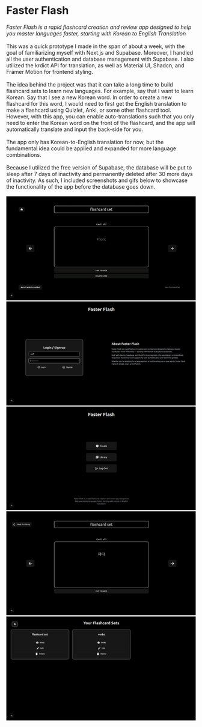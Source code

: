 # Faster Flash

*Faster Flash is a rapid flashcard creation and review app designed to help you master languages faster,
starting with Korean to English Translation*
\
\
This was a quick prototype I made in the span of about a week, with the goal of familiarizing myself with Next.js
and Supabase. Moreover, I handled all the user authentication and database management with Supabase.
I also utilized the krdict API for translation, as well as Material UI, Shadcn, and Framer Motion for frontend styling.
\
\
The idea behind the project was that it can take a long time to build flashcard sets to learn new languages.
For example, say that I want to learn Korean. Say that I see a new Korean word. In order to create a new flashcard
for this word, I would need to first get the English translation to make a flashcard using Quizlet, Anki, or some other
flashcard tool. However, with this app, you can enable auto-translations such that you only need to enter the
Korean word on the front of the flashcard, and the app will automatically translate and input the back-side for you.
\
\
The app only has Korean-to-English translation for now, but the fundamental idea could be applied and expanded for more
language combinations.
\
\
Because I utilized the free version of Supabase, the database will be put to sleep after 7 days of inactivity and 
permanently deleted after 30 more days of inactivity. As such, I included screenshots and gifs below to showcase the 
functionality of the app before the database goes down.
\
\
![Auto-translation example](/demo/translation.gif)
![Login Page](/demo/login_page.png)
![Home Page](/demo/home_page.png)
![Study Page](/demo/study_page.png)
![Library Page](/demo/library_page.png)
